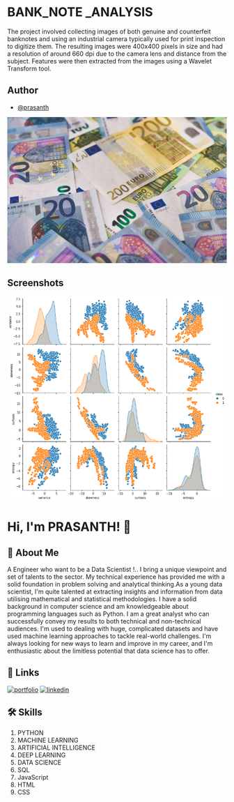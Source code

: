 
# **BANK_NOTE _ANALYSIS**

The project involved collecting images of both genuine and counterfeit banknotes and using an industrial camera typically used for print inspection to digitize them. The resulting images were 400x400 pixels in size and had a resolution of around 660 dpi due to the camera lens and distance from the subject. Features were then extracted from the images using a Wavelet Transform tool.


## Author

- [@prasanth](https://github.com/AkshaiPrasanth/)


![Logo](https://github.com/AkshaiPrasanth/Bank_Note_Analysis/blob/main/bank%20note.jpeg?raw=true)


## Screenshots 

![App Screenshot](https://github.com/AkshaiPrasanth/Bank_Note_Analysis/blob/main/download.png?raw=true)


# Hi, I'm PRASANTH! 👋


## 🚀 About Me
A Engineer who want to be a  Data Scientist !.. I bring a unique viewpoint and set of talents to the sector. My technical experience has provided me with a solid foundation in problem solving and analytical thinking.As a young data scientist, I'm quite talented at extracting insights and information from data utilising mathematical and statistical methodologies. I have a solid background in computer science and am knowledgeable about programming languages such as Python. I am a great analyst who can successfully convey my results to both technical and non-technical audiences. I'm used to dealing with huge, complicated datasets and have used machine learning approaches to tackle real-world challenges. I'm always looking for new ways to learn and improve in my career, and I'm enthusiastic about the limitless potential that data science has to offer.


## 🔗 Links
[![portfolio](https://img.shields.io/badge/my_portfolio-000?style=for-the-badge&logo=ko-fi&logoColor=white)](https://github.com/AkshaiPrasanth/)
[![linkedin](https://img.shields.io/badge/linkedin-0A66C2?style=for-the-badge&logo=linkedin&logoColor=white)](www.linkedin.com/in/prasanth-k-a7b087176)




## 🛠 Skills
1. PYTHON
2. MACHINE LEARNING
3. ARTIFICIAL INTELLIGENCE
4. DEEP LEARNING
5. DATA SCIENCE
6. SQL
7. JavaScript
8. HTML
9. CSS



